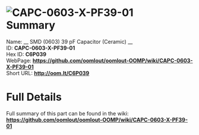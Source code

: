 
![CAPC-0603-X-PF39-01](https://github.com/oomlout/oomlout-OOMP/blob/master/parts/CAPC-0603-X-PF39-01/CAPC-0603-X-PF39-01_420.jpg)   
Summary
=================
  
Name: __ SMD (0603) 39 pF Capacitor (Ceramic) __    
ID: __CAPC-0603-X-PF39-01__   
Hex ID: __C6P039__   
WebPage: __https://github.com/oomlout/oomlout-OOMP/wiki/CAPC-0603-X-PF39-01__   
Short URL: __http://oom.lt/C6P039__   

Full Details
==========================
Full summary of this part can be found in the wiki:   
__https://github.com/oomlout/oomlout-OOMP/wiki/CAPC-0603-X-PF39-01__    

